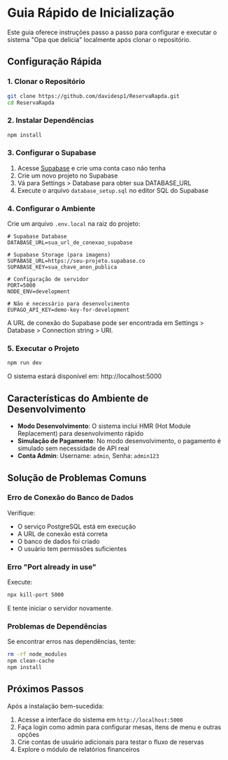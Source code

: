 # Guia Rápido de Inicialização

Este guia oferece instruções passo a passo para configurar e executar o sistema "Opa que delicia" localmente após clonar o repositório.

## Configuração Rápida

### 1. Clonar o Repositório

```bash
git clone https://github.com/davidesp1/ReservaRapda.git
cd ReservaRapda
```

### 2. Instalar Dependências

```bash
npm install
```

### 3. Configurar o Supabase

1. Acesse [Supabase](https://supabase.com/) e crie uma conta caso não tenha
2. Crie um novo projeto no Supabase
3. Vá para Settings > Database para obter sua DATABASE_URL
4. Execute o arquivo `database_setup.sql` no editor SQL do Supabase

### 4. Configurar o Ambiente

Crie um arquivo `.env.local` na raiz do projeto:

```
# Supabase Database
DATABASE_URL=sua_url_de_conexao_supabase

# Supabase Storage (para imagens)
SUPABASE_URL=https://seu-projeto.supabase.co
SUPABASE_KEY=sua_chave_anon_publica

# Configuração de servidor
PORT=5000
NODE_ENV=development

# Não é necessário para desenvolvimento
EUPAGO_API_KEY=demo-key-for-development
```

A URL de conexão do Supabase pode ser encontrada em Settings > Database > Connection string > URI.

### 5. Executar o Projeto

```bash
npm run dev
```

O sistema estará disponível em: http://localhost:5000

## Características do Ambiente de Desenvolvimento

- **Modo Desenvolvimento**: O sistema inclui HMR (Hot Module Replacement) para desenvolvimento rápido
- **Simulação de Pagamento**: No modo desenvolvimento, o pagamento é simulado sem necessidade de API real
- **Conta Admin**: Username: `admin`, Senha: `admin123`

## Solução de Problemas Comuns

### Erro de Conexão do Banco de Dados

Verifique:
- O serviço PostgreSQL está em execução
- A URL de conexão está correta
- O banco de dados foi criado
- O usuário tem permissões suficientes

### Erro "Port already in use"

Execute:
```bash
npx kill-port 5000
```

E tente iniciar o servidor novamente.

### Problemas de Dependências

Se encontrar erros nas dependências, tente:

```bash
rm -rf node_modules
npm clean-cache
npm install
```

## Próximos Passos

Após a instalação bem-sucedida:

1. Acesse a interface do sistema em `http://localhost:5000`
2. Faça login como admin para configurar mesas, itens de menu e outras opções
3. Crie contas de usuário adicionais para testar o fluxo de reservas
4. Explore o módulo de relatórios financeiros